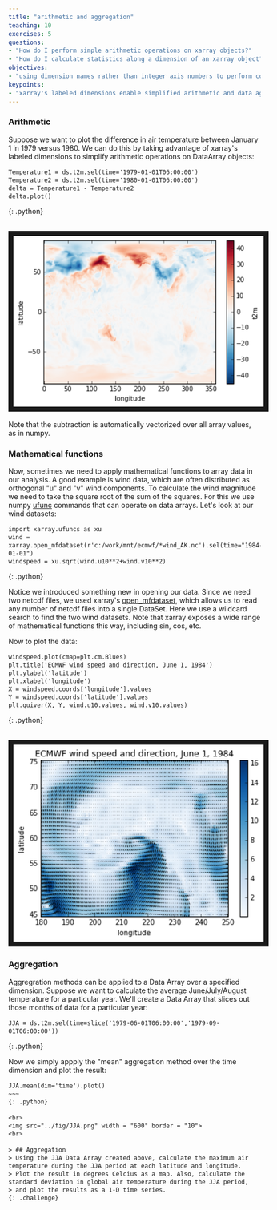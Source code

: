 ```yaml
---
title: "arithmetic and aggregation"
teaching: 10
exercises: 5
questions:
- "How do I perform simple arithmetic operations on xarray objects?"
- "How do I calculate statistics along a dimension of an xarray object?"
objectives:
- "using dimension names rather than integer axis numbers to perform common statistical arithmetic and aggregation functions"
keypoints:
- "xarray's labeled dimensions enable simplified arithmetic and data aggregation, enabling many powerful shortcuts"
---
```


### Arithmetic 

Suppose we want to plot the difference in air temperature between January 1 in 1979 versus 1980. We can do this by taking advantage of xarray's labeled dimensions to simplify arithmetic operations on DataArray objects:

~~~
Temperature1 = ds.t2m.sel(time='1979-01-01T06:00:00')
Temperature2 = ds.t2m.sel(time='1980-01-01T06:00:00')
delta = Temperature1 - Temperature2
delta.plot()
~~~
{: .python}

<br>
<img src="../fig/delTemperature.png" width = "500" border = "10">
<br>

Note that the subtraction is automatically vectorized over all array values, as in numpy.

### Mathematical functions

Now, sometimes we need to apply mathematical functions to array data in our analysis. A good example is wind data, which are often distributed as orthogonal "u" and "v" wind components. To calculate the wind magnitude we need to take the square root of the sum of the squares. For this we use numpy [ufunc](http://docs.scipy.org/doc/numpy/reference/ufuncs.html) commands that can operate on data arrays. Let's look at our wind datasets:

~~~
import xarray.ufuncs as xu
wind = xarray.open_mfdataset(r'c:/work/mnt/ecmwf/*wind_AK.nc').sel(time="1984-01-01")
windspeed = xu.sqrt(wind.u10**2+wind.v10**2)
~~~
{: .python}

Notice we introduced something new in opening our data. Since we need two netcdf files, we used xarray's [open_mfdataset](http://xarray.pydata.org/en/stable/generated/xarray.open_mfdataset.html?highlight=open_mfdataset), which allows us to read any number of netcdf files into a single DataSet. Here we use a wildcard search to find the two wind datasets. Note that xarray exposes a wide range of mathematical functions this way, including sin, cos, etc.

Now to plot the data:

~~~
windspeed.plot(cmap=plt.cm.Blues)
plt.title('ECMWF wind speed and direction, June 1, 1984')
plt.ylabel('latitude')
plt.xlabel('longitude')
X = windspeed.coords['longitude'].values
Y = windspeed.coords['latitude'].values
plt.quiver(X, Y, wind.u10.values, wind.v10.values)
~~~
{: .python}


<br>
<img src="../fig/windAK.png" width = "500" border = "10">
<br>

### Aggregation

Aggregration methods can be applied to a Data Array over a specified dimension. Suppose we want to calculate the average June/July/August temperature for a particular year. We'll create a Data Array that slices out those months of data for a particular year:

~~~  
JJA = ds.t2m.sel(time=slice('1979-06-01T06:00:00','1979-09-01T06:00:00')) 
~~~
{: .python}

Now we simply appply the "mean" aggregation method over the time dimension and plot the result:

~~~~
JJA.mean(dim='time').plot()
~~~
{: .python}

<br>
<img src="../fig/JJA.png" width = "600" border = "10">
<br>

> ## Aggregation 
> Using the JJA Data Array created above, calculate the maximum air temperature during the JJA period at each latitude and longitude.
> Plot the result in degrees Celcius as a map. Also, calculate the standard deviation in global air temperature during the JJA period,
> and plot the results as a 1-D time series.
{: .challenge}

